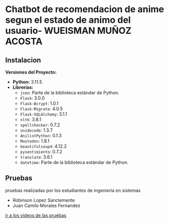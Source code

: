 # Chatbot de recomendacion de anime segun el estado de animo del usuario- WUEISMAN MUÑOZ ACOSTA
## Instalacion

**Versiones del Proyecto:**

- **Python:** 3.11.5
- **Librerías:**
  - `json`: Parte de la biblioteca estándar de Python.
  - `Flask`: 3.0.0
  - `Flask-Bcrypt`: 1.0.1
  - `Flask-Migrate`: 4.0.5
  - `Flask-SQLAlchemy`: 3.1.1
  - `nltk`: 3.8.1
  - `spellchecker`: 0.7.2
  - `unidecode`: 1.3.7
  - `AnilistPython`: 0.1.3
  - `Mastodon`: 1.8.1
  - `beautifulsoup4`: 4.12.2
  - `pysentimiento`: 0.7.2
  - `translate`: 3.6.1
  - `datetime`: Parte de la biblioteca estándar de Python.


## Pruebas
pruebas realizadas por los estudiantes de ingenieria en sistemas
- Robinson Lopez Sanclemente
- Juan Camilo Morales Fernandez

[ir a los videos de las pruebas](https://drive.google.com/drive/folders/19vAxJ3ZM2oErphm1zCiYMXwnzNzJNjfm?usp=drive_link)
